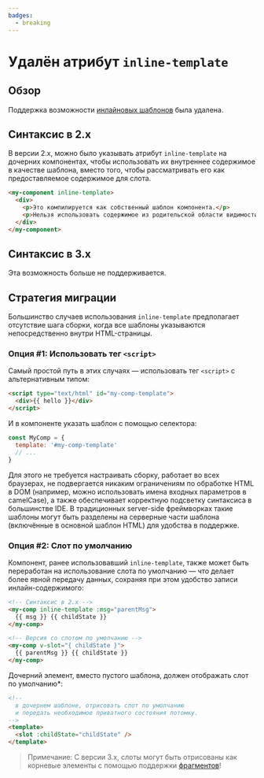 ```yaml
---
badges:
  - breaking
---
```


# Удалён атрибут `inline-template` <MigrationBadges :badges="$frontmatter.badges" />

## Обзор

Поддержка возможности [инлайновых шаблонов](https://ru.vuejs.org/v2/guide/components-edge-cases.html#Inline-Templates) была удалена.

## Синтаксис в 2.x

В версии 2.x, можно было указывать атрибут `inline-template` на дочерних компонентах, чтобы использовать их внутреннее содержимое в качестве шаблона, вместо того, чтобы рассматривать его как предоставляемое содержимое для слота.

```html
<my-component inline-template>
  <div>
    <p>Это компилируется как собственный шаблон компонента.</p>
    <p>Нельзя использовать содержимое из родительской области видимости.</p>
  </div>
</my-component>
```

## Синтаксис в 3.x

Эта возможность больше не поддерживается.

## Стратегия миграции

Большинство случаев использования `inline-template` предполагает отсутствие шага сборки, когда все шаблоны указываются непосредственно внутри HTML-страницы.

### Опция #1: Использовать тег `<script>`

Самый простой путь в этих случаях — использовать тег `<script>` с альтернативным типом:

```html
<script type="text/html" id="my-comp-template">
  <div>{{ hello }}</div>
</script>
```

И в компоненте указать шаблон с помощью селектора:

```js
const MyComp = {
  template: '#my-comp-template'
  // ...
}
```

Для этого не требуется настраивать сборку, работает во всех браузерах, не подвергается никаким ограничениям по обработке HTML в DOM (например, можно использовать имена входных параметров в camelCase), а также обеспечивает корректную подсветку синтаксиса в большинстве IDE. В традиционных server-side фреймворках такие шаблоны могут быть разделены на серверные части шаблона (включённые в основной шаблон HTML) для удобства в поддержке.

### Опция #2: Слот по умолчанию

Компонент, ранее использовавший `inline-template`, также может быть переработан на использование слота по умолчанию — что делает более явной передачу данных, сохраняя при этом удобство записи инлайн-содержимого:

```html
<!-- Синтаксис в 2.x -->
<my-comp inline-template :msg="parentMsg">
  {{ msg }} {{ childState }}
</my-comp>

<!-- Версия со слотом по умолчанию -->
<my-comp v-slot="{ childState }">
  {{ parentMsg }} {{ childState }}
</my-comp>
```

Дочерний элемент, вместо пустого шаблона, должен отображать слот по умолчанию\*:

```html
<!--
  в дочернем шаблоне, отрисовать слот по умолчанию
  и передать необходимое приватного состояния потомку.
-->
<template>
  <slot :childState="childState" />
</template>
```

> Примечание: С версии 3.x, слоты могут быть отрисованы как корневые элементы с помощью поддержки [фрагментов](fragments.md)!

